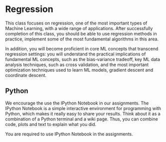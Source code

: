 # Regression

This class focuses on regression, one of the most important types of Machine Learning, with a wide range of applications. After successfully completion of this class, you should be able to use regression methods in practice, implement some of the most fundamental algorithms in this area. 

In addition, you will become proficient in core ML concepts that transcend regression settings: you will understand the practical implications of fundamental ML concepts, such as the bias-variance tradeoff, key ML data analysis techniques, such as cross validation, and the most important optimization techniques used to learn ML models, gradient descent and coordinate descent.

## Python
We encourage the use the IPython Notebook in our assignments. The IPython Notebook is a simple interactive environment for programming with Python, which makes it really easy to share your results. Think about it as a combination of a Python terminal and a wiki page. Thus, you can combine code, plots and text to explain what you did. 

You are required to use IPython Notebook in the assignments.
